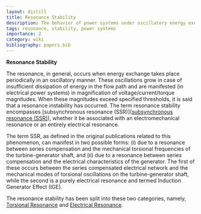 ```yaml
---
layout: distill
title: Resonance Stability
description: The behavior of power systems under oscillatory energy exchange conditions.
tags: resonance, stability, power systems
importance: 2
category: wiki
bibliography: papers.bib
---
```


**Resonance Stability** <d-cite key="hatziargyriou2021stability"></d-cite>

The resonance, in general, occurs when energy exchange takes place periodically in an oscillatory manner.
These oscillations grow in case of insufficient dissipation of energy in the flow path and are manifested (in electrical power systems) in magnification of voltage/current/torque magnitudes.
When these magnitudes exceed specified thresholds, it is said that a resonance instability has occurred.
The term resonance stability encompasses [subsynchronous resonance (SSR)]([subsynchronous resonance (SSR)](/pswiki/subsynchronous-resonance)), whether it be associated with an electromechanical resonance or an entirely electrical resonance.

The term SSR, as defined in the original publications related to this phenomenon, can manifest in two possible forms: (i) due to a resonance between series compensation and the mechanical torsional frequencies of the turbine-generator shaft, and (ii) due to a resonance between series compensation and the electrical characteristics of the generator.
The first of these occurs between the series compensated electrical network and the mechanical modes of torsional oscillations on the turbine-generator shaft, while the second is a purely electrical resonance and termed Induction Generator Effect (IGE).

The resonance stability has been split into these two categories, namely, [Torsional Resonance](/pswiki/torsional-resonance) and [Electrical Resonance](/pswiki/electrical-resonance).

